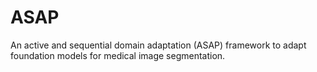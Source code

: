 # ASAP
An active and sequential domain adaptation (ASAP) framework to adapt foundation models for medical image segmentation.
